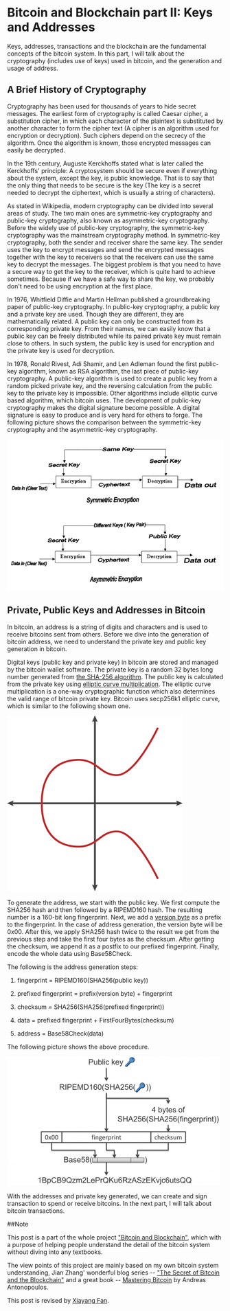 # Bitcoin and Blockchain part II: Keys and Addresses
Keys, addresses, transactions and the blockchain are the fundamental concepts of the bitcoin system. In this part, I will talk about the cryptography (includes use of keys) used in bitcoin, and the generation and usage of address.

## A Brief History of Cryptography

Cryptography has been used for thousands of years to hide secret messages. The earliest form of cryptography is called Caesar cipher, a substitution cipher, in which each character of the plaintext is substituted by another character to form the cipher text (A cipher is an algorithm used for encryption or decryption). Such ciphers depend on the secrecy of the algorithm. Once the algorithm is known, those encrypted messages can easily be decrypted.

In the 19th century, Auguste Kerckhoffs stated what is later called the Kerckhoffs' principle: A cryptosystem should be secure even if everything about the system, except the key, is public knowledge. That is to say that the only thing that needs to be secure is the key (The key is a secret needed to decrypt the ciphertext, which is usually a string of characters).

As stated in Wikipedia, modern cryptography can be divided into several areas of study. The two main ones are symmetric-key cryptography and public-key cryptography, also known as asymmetric-key cryptography. Before the widely use of public-key cryptography, the symmetric-key cryptography was the mainstream cryptography method. In symmetric-key cryptography, both the sender and receiver share the same key. The sender uses the key to encrypt messages and send the encrypted messages together with the key to receivers so that the receivers can use the same key to decrypt the messages. The biggest problem is that you need to have a secure way to get the key to the receiver, which is quite hard to achieve sometimes. Because if we have a safe way to share the key, we probably don't need to be using encryption at the first place.

In 1976, Whitfield Diffie and Martin Hellman published a groundbreaking paper of public-key cryptography. In public-key cryptography, a public key and a private key are used. Though they are different, they are mathematically related. A public key can only be constructed from its corresponding private key. From their names, we can easily know that a public key can be freely distributed while its paired private key must remain close to others. In such system, the public key is used for encryption and the private key is used for decryption.

In 1978, Ronald Rivest, Adi Shamir, and Len Adleman found the first public-key algorithm, known as RSA algorithm, the last piece of public-key cryptography. A public-key algorithm is used to create a public key from a random picked private key, and the reversing calculation from the public key to the private key is impossible. Other algorithms include elliptic curve based algorithm, which bitcoin uses. The development of public-key cryptography makes the digital signature become possible. A digital signature is easy to produce and is very hard for others to forge. The following picture shows the comparison between the symmetric-key cryptography and the asymmetric-key cryptography.

![Alt Text](/images/symmetric-key-and-asymmetric-key.gif)

## Private, Public Keys and Addresses in Bitcoin

In bitcoin, an address is a string of digits and characters and is used to receive bitcoins sent from others. Before we dive into the generation of bitcoin address, we need to understand the private key and public key generation in bitcoin.

Digital keys (public key and private key) in bitcoin are stored and managed by the bitcoin wallet software. The private key is a random 32 bytes long number generated from [the SHA-256 algorithm](https://en.wikipedia.org/wiki/SHA-2). The public key is calculated from the private key using [elliptic curve multiplication](https://en.wikipedia.org/wiki/Elliptic_curve_cryptography). The elliptic curve multiplication is a one-way cryptographic function which also determines the valid range of bitcoin private key. Bitcoin uses secp256k1 elliptic curve, which is similar to the following shown one.

![Alt Text](/images/elliptic-curve.png)

To generate the address, we start with the public key. We first compute the SHA256 hash and then followed by a RIPEMD160 hash. The resulting number is a 160-bit long fingerprint. Next, we add a [version byte](https://en.bitcoin.it/wiki/List_of_address_prefixes) as a prefix to the fingerprint. In the case of address generation, the version byte will be 0x00. After this, we apply SHA256 hash twice to the result we get from the previous step and take the first four bytes as the checksum. After getting the checksum, we append it as a postfix to our prefixed fingerprint. Finally, encode the whole data using Base58Check. 

The following is the address generation steps:

1. fingerprint = RIPEMD160(SHA256(public key))

2. prefixed fingerprint = prefix(version byte) + fingerprint

3. checksum = SHA256(SHA256(prefixed fingerprint))

4. data = prefixed fingerprint + FirstFourBytes(checksum)

5. address = Base58Check(data)

The following picture shows the above procedure.

![Alt Text](/images/bitcoin-address-generation.png)

With the addresses and private key generated, we can create and sign transaction to spend or receive bitcoins. In the next part, I will talk about bitcoin transactions.


##Note

This post is a part of the whole project ["Bitcoin and Blockchain"](https://github.com/JunbangHuang/blockchain), which with a purpose of helping people understand the detail of the bitcoin system without diving into any textbooks.

The view points of this project are mainly based on my own bitcoin system understanding, Jian Zhang' wonderful blog series -- ["The Secret of Bitcoin and the Blockchain"](http://www.infoq.com/cn/articles/bitcoin-and-block-chain-part01) and a great book -- [Mastering Bitcoin](http://shop.oreilly.com/product/0636920032281.do) by Andreas Antonopoulos. 

This post is revised by [Xiayang Fan](https://www.linkedin.com/in/xiayang-fan-023465a8/).

